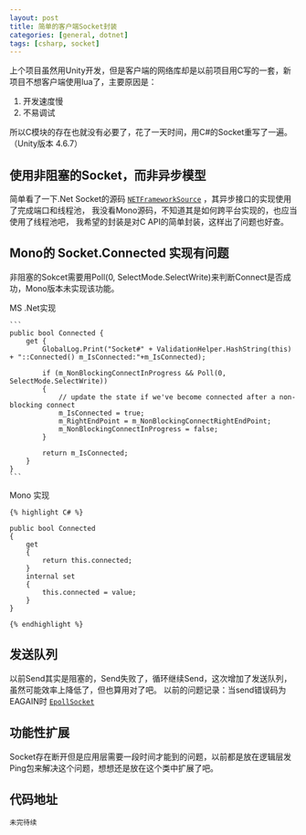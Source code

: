 ```yaml
---
layout: post
title: 简单的客户端Socket封装
categories: [general, dotnet]
tags: [csharp, socket]
---
```


上个项目虽然用Unity开发，但是客户端的网络库却是以前项目用C写的一套，新项目不想客户端使用lua了，主要原因是：

1. 开发速度慢
1. 不易调试

所以C模块的存在也就没有必要了，花了一天时间，用C#的Socket重写了一遍。（Unity版本 4.6.7）

## 使用非阻塞的Socket，而非异步模型 ##

简单看了一下.Net Socket的源码 [`NETFrameworkSource`] ，其异步接口的实现使用了完成端口和线程池，
我没看Mono源码，不知道其是如何跨平台实现的，也应当使用了线程池吧，
我希望的封装是对C API的简单封装，这样出了问题也好查。

## Mono的 Socket.Connected 实现有问题 ##
非阻塞的Sokcet需要用Poll(0, SelectMode.SelectWrite)来判断Connect是否成功，Mono版本未实现该功能。

MS .Net实现
    
    ```
    public bool Connected {
        get {
            GlobalLog.Print("Socket#" + ValidationHelper.HashString(this) + "::Connected() m_IsConnected:"+m_IsConnected);

            if (m_NonBlockingConnectInProgress && Poll(0, SelectMode.SelectWrite))
            {
                // update the state if we've become connected after a non-blocking connect
                m_IsConnected = true;
                m_RightEndPoint = m_NonBlockingConnectRightEndPoint;
                m_NonBlockingConnectInProgress = false;
            }

            return m_IsConnected;
        }
    }
    ```

Mono 实现

    {% highlight C# %}

	public bool Connected
	{
		get
		{
			return this.connected;
		}
		internal set
		{
			this.connected = value;
		}
	}

    {% endhighlight %}	

## 发送队列 ##
以前Send其实是阻塞的，Send失败了，循环继续Send，这次增加了发送队列，虽然可能效率上降低了，但也算用对了吧。
以前的问题记录：当send错误码为EAGAIN时 [`EpollSocket`]

## 功能性扩展 ##
Socket存在断开但是应用层需要一段时间才能到的问题，以前都是放在逻辑层发Ping包来解决这个问题，想想还是放在这个类中扩展了吧。


## 代码地址 ##
    未完待续


[`NETFrameworkSource`]: http://referencesource.microsoft.com
[`EpollSocket`]: ../epoll_socket/

